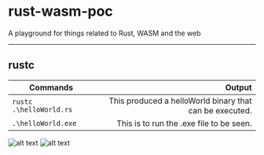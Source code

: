 # rust-wasm-poc
A playground for things related to Rust, WASM and the web

----------------------------------------------
## rustc 
| Commands                | Output                                                 |
| ----------------------- | ------------------------------------------------------:|
| `rustc .\helloWorld.rs` | This produced a helloWorld binary that can be executed.| 
| `.\helloWorld.exe`      | This is to run the .exe file to be seen.               |

![alt text](https://i.imgur.com/5No412X.png "example to exe file 1")
![alt text](https://i.imgur.com/mIaz0qr.png "example to exe file 2")


